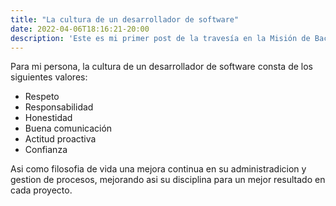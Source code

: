 ```yaml
---
title: "La cultura de un desarrollador de software"
date: 2022-04-06T18:16:21-20:00
description: 'Este es mi primer post de la travesía en la Misión de Backend con Node JS de Launch X.'
---
```


Para mi persona, la cultura de un desarrollador de software consta de los siguientes valores:

- Respeto
- Responsabilidad
- Honestidad
- Buena comunicación 
- Actitud proactiva
- Confianza

Asi como filosofia de vida una mejora continua en su administradicion y gestion de procesos, mejorando asi su disciplina para un mejor resultado en cada proyecto.
